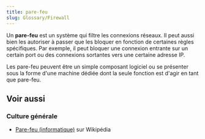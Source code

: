 ```yaml
---
title: pare-feu
slug: Glossary/Firewall
---
```


Un **pare-feu** est un système qui filtre les connexions réseaux. Il peut aussi bien les autoriser à passer que les bloquer en fonction de certaines règles spécifiques. Par exemple, il peut bloquer une connexion entrante sur un certain port ou des connexions sortantes vers une certaine adresse IP.

Les pare-feu peuvent être un simple composant logiciel ou se présenter sous la forme d'une machine dédiée dont la seule fonction est d'agir en tant que pare-feu.

## Voir aussi

### Culture générale

- [Pare-feu (informatique)](<https://fr.wikipedia.org/wiki/Pare-feu_(informatique)>) sur Wikipédia
